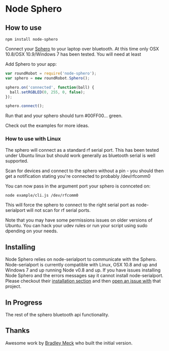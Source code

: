 # Node Sphero

## How to use

    npm install node-sphero

Connect your [Sphero](http://gosphero.com) to your laptop over bluetooth. At this time only OSX 10.8/OSX 10.9/Windows 7 has been tested. You will need at least

Add Sphero to your app:

```javascript
var roundRobot = require('node-sphero');
var sphero = new roundRobot.Sphero();

sphero.on('connected', function(ball) {
  ball.setRGBLED(0, 255, 0, false);
});

sphero.connect();
```

Run that and your sphero should turn #00FF00... green.

Check out the examples for more ideas.

### How to use with Linux

The sphero will connect as a standard rf serial port. This has been tested under Ubuntu linux but should work generally as bluetooth serial is well supported.

Scan for devices and connect to the sphero without a pin - you should then get a notification stating you're connected to probably /dev/rfcomm0

You can now pass in the argument port your sphero is connceted on:

```bash
node example/cli.js /dev/rfcomm0
```

This will force the sphero to connect to the right serial port as node-serialport will not scan for rf serial ports.

Note that you may have some permissions issues on older versions of Ubuntu. You can hack your udev rules or run your script using sudo dpending on your needs.

## Installing

Node Sphero relies on node-serialport to communicate with the Sphero. Node-serialport is currently compatible with Linux, OSX 10.8 and up and Windows 7 and up running Node v0.8 and up. If you have issues installing Node Sphero and the errors messages say it cannot install node-serialport. Please checkout their [installation section](https://github.com/voodootikigod/node-serialport#to-install) and then [open an issue with](https://github.com/voodootikigod/node-serialport/issues?state=open) that project.


## In Progress

The rest of the sphero bluetooth api functionality.

## Thanks

Awesome work by [Bradley Meck](https://github.com/bmeck) who built the initial version.
